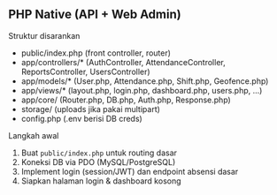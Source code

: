 ## PHP Native (API + Web Admin)

Struktur disarankan
- public/index.php  (front controller, router)
- app/controllers/* (AuthController, AttendanceController, ReportsController, UsersController)
- app/models/* (User.php, Attendance.php, Shift.php, Geofence.php)
- app/views/* (layout.php, login.php, dashboard.php, users.php, ...)
- app/core/ (Router.php, DB.php, Auth.php, Response.php)
- storage/ (uploads jika pakai multipart)
- config.php (.env berisi DB creds)

Langkah awal
1. Buat `public/index.php` untuk routing dasar
2. Koneksi DB via PDO (MySQL/PostgreSQL)
3. Implement login (session/JWT) dan endpoint absensi dasar
4. Siapkan halaman login & dashboard kosong


